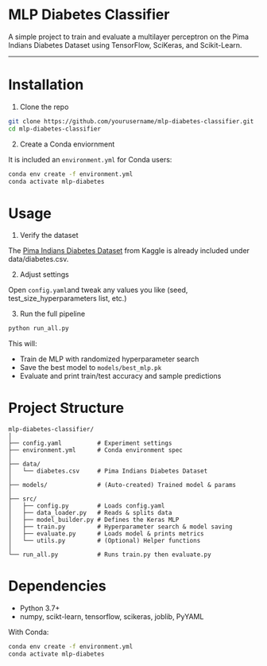 # MLP Diabetes Classifier

A simple project to train and evaluate a multilayer perceptron on the Pima Indians Diabetes Dataset using TensorFlow, SciKeras, and Scikit-Learn.

---

# Installation

1. Clone the repo

```bash
git clone https://github.com/yourusername/mlp-diabetes-classifier.git
cd mlp-diabetes-classifier
```

2. Create a Conda enviornment

It is included an `environment.yml` for Conda users: 

```bash 
conda env create -f environment.yml
conda activate mlp-diabetes
```

# Usage

1. Verify the dataset

The [Pima Indians Diabetes Dataset](https://www.kaggle.com/datasets/mathchi/diabetes-data-set) from Kaggle is already included under data/diabetes.csv.

2. Adjust settings

Open `config.yaml`and tweak any values you like (seed, test_size_hyperparameters list, etc.)

3. Run the full pipeline

```bash
python run_all.py
```

This will: 

- Train de MLP with randomized hyperparameter search
- Save the best model to `models/best_mlp.pk`
- Evaluate and print train/test accuracy and sample predictions

# Project Structure

```
mlp-diabetes-classifier/
│
├── config.yaml          # Experiment settings
├── environment.yml      # Conda environment spec
│
├── data/
│   └── diabetes.csv     # Pima Indians Diabetes Dataset
│
├── models/              # (Auto-created) Trained model & params
│
├── src/
│   ├── config.py        # Loads config.yaml
│   ├── data_loader.py   # Reads & splits data
│   ├── model_builder.py # Defines the Keras MLP
│   ├── train.py         # Hyperparameter search & model saving
│   ├── evaluate.py      # Loads model & prints metrics
│   └── utils.py         # (Optional) Helper functions
│
└── run_all.py           # Runs train.py then evaluate.py
```
# Dependencies 

- Python 3.7+
- numpy, scikt-learn, tensorflow, scikeras, joblib, PyYAML

With Conda:

```bash 
conda env create -f environment.yml
conda activate mlp-diabetes
```
